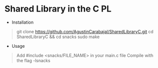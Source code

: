 # Shared Library in the C PL

* Installation

> git clone https://github.com/AgustinCarabajal/SharedLibraryC.git
> cd SharedLibraryC && cd snacks
> sudo make
  
* Usage

> Add #include <snacks/FILE_NAME> in your main.c file
> Compile with the flag -lsnacks
